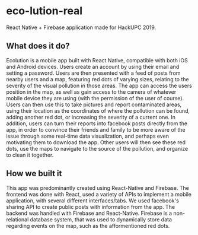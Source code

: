 # eco-lution-real
React Native + Firebase application made for HackUPC 2019. 

## What does it do?
Ecolution is a mobile app built with React Native, compatible with both iOS and Android devices. Users create an account by using their email and setting a password. Users are then presented with a feed of posts from nearby users and a map, featuring red dots of varying sizes, relating to the severity of the visual pollution in those areas. The app can access the users position in the map, as well as gain access to the camera of whatever mobile device they are using (with the permission of the user of course). Users can then use this to take pictures and report contaminated areas, using their location as the coordinates of where the pollution can be found, adding another red dot, or increasing the severity of a current one. In addition, users can turn their reports into facebook posts directly from the app, in order to convince their friends and family to be more aware of the issue through some real-time data visualization, and perhaps even motivating them to download the app. Other users will then see these red dots, use the maps to navigate to the source of the pollution, and organize to clean it together.

## How we built it
This app was predominantly created using React-Native and Firebase. The frontend was done with React, used a variety of APIs to implement a mobile application, with several different interfaces/tabs. We used facebook's sharing API to create public posts with information from the app. The backend was handled with Firebase and React-Native. Firebase is a non-relational database system, that was used to dynamically store data regarding events on the map, such as the afformentioned red dots.
